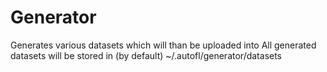 # Generator

Generates various datasets which will than be uploaded into
All generated datasets will be stored in (by default) ~/.autofl/generator/datasets
